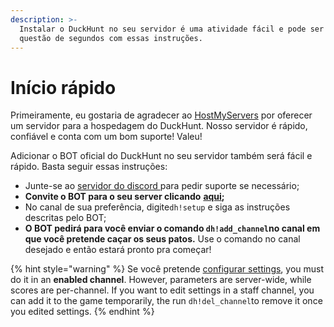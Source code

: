 ```yaml
---
description: >-
  Instalar o DuckHunt no seu servidor é uma atividade fácil e pode ser feita em
  questão de segundos com essas instruções.
---
```


# Início rápido

Primeiramente, eu gostaria de agradecer ao [HostMyServers](https://www.hostmyservers.fr/) por oferecer um servidor para a hospedagem do DuckHunt. Nosso servidor é rápido, confiável e conta com um bom suporte! Valeu!

Adicionar o BOT oficial do DuckHunt no seu servidor também será fácil e rápido. Basta seguir essas instruções:

* Junte-se ao [servidor do discord ](https://discord.gg/2BksEkV)para pedir suporte se necessário; 
* **Convite o BOT para o seu server clicando** [**aqui**](https://discordapp.com/api/oauth2/authorize?client_id=187636051135823872&permissions=70646849&scope=bot)**;**
* No canal de sua preferência, digite`dh!setup` e siga as instruções descritas pelo BOT;
* **O BOT pedirá para você enviar o comando `dh!add_channel`no canal em que você pretende caçar os seus patos.** Use o comando no canal desejado e então estará pronto pra começar! 

{% hint style="warning" %}
Se você pretende [configurar settings](edit-settings-settings-list.md), you must do it in an **enabled channel**. However, parameters are server-wide, while scores are per-channel. If you want to edit settings in a staff channel, you can add it to the game temporarily, the run `dh!del_channel`to remove it once you edited settings.
{% endhint %}

